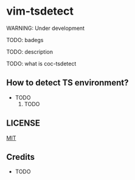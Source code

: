 # vim-tsdetect

WARNING: Under development

TODO: badegs

TODO: description

TODO: what is coc-tsdetect

## How to detect TS environment?

- TODO
  1. TODO

## LICENSE

[MIT](./LICENSE)

## Credits

- TODO
